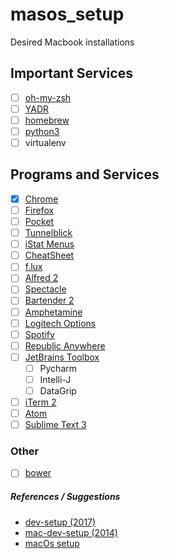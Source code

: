 # masos_setup
Desired Macbook installations

## Important Services
* [ ] [oh-my-zsh](https://github.com/robbyrussell/oh-my-zsh)
* [ ] [YADR](https://github.com/skwp/dotfiles)
* [ ] [homebrew](https://brew.sh/)
* [ ] [python3](https://www.digitalocean.com/community/tutorials/how-to-install-python-3-and-set-up-a-local-programming-environment-on-macos)
* [ ] virtualenv

## Programs and Services
* [x] [Chrome](https://www.google.com/chrome/index.html)
* [ ] [Firefox](https://www.mozilla.org/en-US/)
* [ ] [Pocket](https://getpocket.com/)
* [ ] [Tunnelblick](https://tunnelblick.net/)
* [ ] [iStat Menus](https://bjango.com/mac/istatmenus/)
* [ ] [CheatSheet](https://www.mediaatelier.com/CheatSheet/)
* [ ] [f.lux](https://justgetflux.com/)
* [ ] [Alfred 2](https://www.alfredapp.com/)
* [ ] [Spectacle](https://www.spectacleapp.com/)
* [ ] [Bartender 2](https://www.macbartender.com/)
* [ ] [Amphetamine](https://itunes.apple.com/us/app/amphetamine/id937984704?mt=12)
* [ ] [Logitech Options](http://support.logitech.com/en_us/software/options)
* [ ] [Spotify](https://www.spotify.com/us/)
* [ ] [Republic Anywhere](https://republicwireless.com/republic-anywhere/download/)
* [ ] [JetBrains Toolbox](https://www.jetbrains.com/toolbox/app/)
    * [ ] Pycharm
    * [ ] Intelli-J
    * [ ] DataGrip
* [ ] [iTerm 2](https://www.iterm2.com/)
* [ ] [Atom](https://atom.io/)
* [ ] [Sublime Text 3](https://www.sublimetext.com/)

### Other
* [ ] [bower](https://bower.io/)


##### References / Suggestions
* [dev-setup (2017)](https://github.com/donnemartin/dev-setup)
* [mac-dev-setup (2014)](https://github.com/nicolashery/mac-dev-setup)
* [macOs setup](http://sourabhbajaj.com/mac-setup/index.html)
